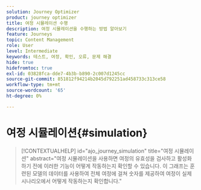 ```yaml
---
solution: Journey Optimizer
product: journey optimizer
title: 여정 시뮬레이션 수행
description: 여정 시뮬레이션을 수행하는 방법 알아보기
feature: Journeys
topic: Content Management
role: User
level: Intermediate
keywords: 테스트, 여정, 확인, 오류, 문제 해결
hide: true
hidefromtoc: true
exl-id: 03828fca-dde7-4b3b-b890-2c007d1245cc
source-git-commit: 851812f94214b2045d792251ad458733c313ce58
workflow-type: tm+mt
source-wordcount: '65'
ht-degree: 0%

---
```


# 여정 시뮬레이션{#simulation}

>[!CONTEXTUALHELP]
>id="ajo_journey_simulation"
>title="여정 시뮬레이션"
>abstract="여정 시뮬레이션을 사용하면 여정의 유효성을 검사하고 활성화하기 전에 이러한 기능이 어떻게 작동하는지 확인할 수 있습니다. 이 그래프는 훈련된 모델의 데이터를 사용하여 전체 여정에 걸쳐 숫자를 제공하여 여정이 실제 시나리오에서 어떻게 작동하는지 확인합니다."
